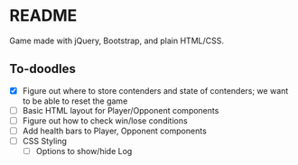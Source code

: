 # README

Game made with jQuery, Bootstrap, and plain HTML/CSS.

## To-doodles

- [x] Figure out where to store contenders and state of contenders; we want 
      to be able to reset the game
- [ ] Basic HTML layout for Player/Opponent components
- [ ] Figure out how to check win/lose conditions
- [ ] Add health bars to Player, Opponent components
- [ ] CSS Styling
    - [ ] Options to show/hide Log
